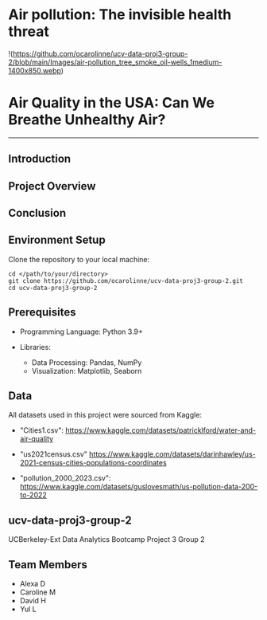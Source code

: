 # Air pollution: The invisible health threat
!(https://github.com/ocarolinne/ucv-data-proj3-group-2/blob/main/Images/air-pollution_tree_smoke_oil-wells_1medium-1400x850.webp)
# Air Quality in the USA: Can We Breathe Unhealthy Air?
---

## Introduction



## Project Overview




## Conclusion




## Environment Setup

Clone the repository to your local machine:
```
cd </path/to/your/directory>
git clone https://github.com/ocarolinne/ucv-data-proj3-group-2.git
cd ucv-data-proj3-group-2
```

## Prerequisites
* Programming Language: Python 3.9+

* Libraries:

  * Data Processing: Pandas, NumPy
  * Visualization: Matplotlib, Seaborn


## Data

All datasets used in this project were sourced from Kaggle:

- "Cities1.csv": https://www.kaggle.com/datasets/patricklford/water-and-air-quality

- "us2021census.csv" https://www.kaggle.com/datasets/darinhawley/us-2021-census-cities-populations-coordinates

- "pollution_2000_2023.csv": https://www.kaggle.com/datasets/guslovesmath/us-pollution-data-200-to-2022


## ucv-data-proj3-group-2

UCBerkeley-Ext Data Analytics Bootcamp Project 3 Group 2

## Team Members
- Alexa D
- Caroline M
- David H
- Yul L
